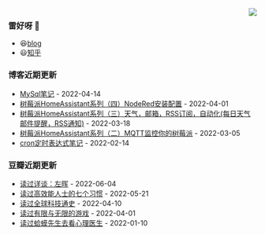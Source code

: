 <img align="right" src="https://github-readme-stats.vercel.app/api?username=chenwingsing&show_icons=true&icon_color=CE1D2D&text_color=718096&bg_color=ffffff&hide_title=true" />

### 雷好呀 👋

- 😆[blog](https://chenwingsing.github.io/)
- 😃[知乎](https://www.zhihu.com/people/chen-yong-cheng-46)

### 博客近期更新
<!-- START_SECTION:blog -->
* <a href='https://chenwingsing.github.io/2022/04/14/MySql%E7%AC%94%E8%AE%B0/' target='_blank'>MySql笔记</a> - 2022-04-14
* <a href='https://chenwingsing.github.io/2022/04/01/%E6%A0%91%E8%8E%93%E6%B4%BEHomeAssistant%E7%B3%BB%E5%88%97%EF%BC%88%E5%9B%9B%EF%BC%89NodeRed%E5%AE%89%E8%A3%85%E9%85%8D%E7%BD%AE/' target='_blank'>树莓派HomeAssistant系列（四）NodeRed安装配置</a> - 2022-04-01
* <a href='https://chenwingsing.github.io/2022/03/18/%E6%A0%91%E8%8E%93%E6%B4%BEHomeAssistant%E7%B3%BB%E5%88%97%EF%BC%88%E4%B8%89%EF%BC%89%E5%A4%A9%E6%B0%94%EF%BC%8C%E9%82%AE%E7%AE%B1%EF%BC%8CRSS%E8%AE%A2%E9%98%85%EF%BC%8C%E8%87%AA%E5%8A%A8%E5%8C%96-%E6%AF%8F%E6%97%A5%E5%A4%A9%E6%B0%94%E9%82%AE%E4%BB%B6%E6%8F%90%E9%86%92%EF%BC%8CRSS%E9%80%9A%E7%9F%A5/' target='_blank'>树莓派HomeAssistant系列（三）天气，邮箱，RSS订阅，自动化(每日天气邮件提醒，RSS通知)</a> - 2022-03-18
* <a href='https://chenwingsing.github.io/2022/03/05/%E6%A0%91%E8%8E%93%E6%B4%BEHomeAssistant%E7%B3%BB%E5%88%97%EF%BC%88%E4%BA%8C%EF%BC%89MQTT%E7%9B%91%E6%8E%A7%E4%BD%A0%E7%9A%84%E6%A0%91%E8%8E%93%E6%B4%BE/' target='_blank'>树莓派HomeAssistant系列（二）MQTT监控你的树莓派</a> - 2022-03-05
* <a href='https://chenwingsing.github.io/2022/02/14/cron%E5%AE%9A%E6%97%B6%E8%A1%A8%E8%BE%BE%E5%BC%8F%E7%AC%94%E8%AE%B0/' target='_blank'>cron定时表达式笔记</a> - 2022-02-14
<!-- END_SECTION:blog -->

### 豆瓣近期更新
<!-- START_SECTION:douban -->
* <a href='https://book.douban.com/subject/35254632/' target='_blank'>读过详谈：左晖</a> - 2022-06-04
* <a href='https://book.douban.com/subject/5325618/' target='_blank'>读过高效能人士的七个习惯</a> - 2022-05-21
* <a href='https://book.douban.com/subject/33385217/' target='_blank'>读过全球科技通史</a> - 2022-04-10
* <a href='https://book.douban.com/subject/33438841/' target='_blank'>读过有限与无限的游戏</a> - 2022-04-01
* <a href='https://book.douban.com/subject/35143790/' target='_blank'>读过蛤蟆先生去看心理医生</a> - 2022-01-10
<!-- END_SECTION:douban -->

<!--
**chenwingsing/chenwingsing** is a ✨ _special_ ✨ repository because its `README.md` (this file) appears on your GitHub profile.

Here are some ideas to get you started:

- 🔭 I’m currently working on ...
- 🌱 I’m currently learning ...
- 👯 I’m looking to collaborate on ...
- 🤔 I’m looking for help with ...
- 💬 Ask me about ...
- 📫 How to reach me: ...
- 😄 Pronouns: ...
- ⚡ Fun fact: ...
-->
